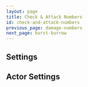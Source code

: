 ```yaml
---
layout: page
title: Check & Attack Numbers
id: check-and-attack-numbers
previous_page: damage-numbers
next_page: burst-burrow
---
```


## Settings

## Actor Settings
